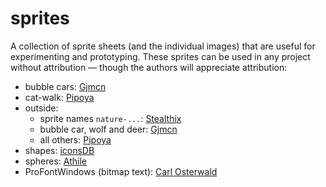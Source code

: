 # sprites

A collection of sprite sheets (and the individual images) that are useful for experimenting and prototyping. These sprites can be used in any project without attribution &mdash; though the authors will appreciate attribution:

* bubble cars: [Gjmcn](https://github.com/gjmcn)
* cat-walk: [Pipoya](https://pipoya.itch.io/)
* outside:
  * sprite names `nature-...`:  [Stealthix](https://stealthix.itch.io/)
  * bubble car, wolf and deer: [Gjmcn](https://github.com/gjmcn)
  * all others: [Pipoya](https://pipoya.itch.io/)   
* shapes: [iconsDB](https://www.iconsdb.com/)
* spheres: [Athile](https://opengameart.org/users/athile)
* ProFontWindows (bitmap text): [Carl Osterwald](https://www.fontspace.com/carl-osterwald)